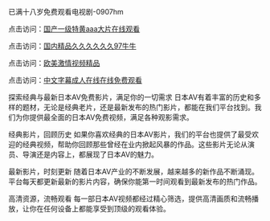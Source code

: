 已满十八岁免费观看电视剧-0907hm

点击访问：<a href="https://heiliaoow5kzm.pages.dev">国产一级特黄aaa大片在线观看</a>

点击访问：<a href="https://heiliaowt0d7p.pages.dev">国内精品久久久久久久97牛牛</a>

点击访问：<a href="https://heiliaowzu4ur.pages.dev">欧美激情视频精品</a>

点击访问：<a href="https://heiliao2dmwwy.pages.dev">中文字幕成人在线在线免费观看</a>


探索经典与最新日本AV免费影片，满足你的一切需求
日本AV有着丰富的历史和多样的题材，无论是经典老片，还是最新发布的热门影片，都能在我们平台找到。我们为你提供最全面的日本AV免费视频，满足各种观影需求。

经典影片，回顾历史
如果你喜欢经典的日本AV影片，我们的平台也提供了最受欢迎的经典视频，帮助你回顾那些曾经在业内掀起风暴的作品。这些影片无论从演员、导演还是内容上，都展现了日本AV的魅力。

最新影片，时刻更新
随着日本AV产业的不断发展，越来越多的新作品不断涌现。平台每天都更新最新的影片内容，确保你能第一时间观看到最新发布的热门作品。

高清资源，流畅观看
每一部日本AV视频都经过精心筛选，提供高清画质和流畅播放，让你在任何设备上都能享受到顶级的观看体验。

<span style="display:none;">[Canonical link](https://github.com/hh54053/240360 ）</span>

